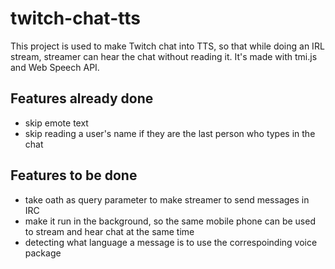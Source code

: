 # twitch-chat-tts

This project is used to make Twitch chat into TTS, so that while doing an IRL stream, streamer can hear the chat without reading it. It's made with tmi.js and Web Speech API.

## Features already done
- skip emote text
- skip reading a user's name if they are the last person who types in the chat

## Features to be done
- take oath as query parameter to make streamer to send messages in IRC
- make it run in the background, so the same mobile phone can be used to stream and hear chat at the same time
- detecting what language a message is to use the correspoinding voice package
